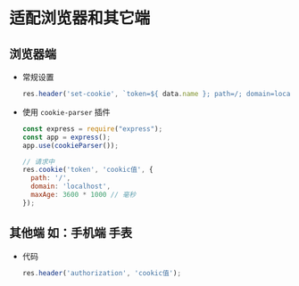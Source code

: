 # 适配浏览器和其它端

## 浏览器端

  - 常规设置

    ```javascript
    res.header('set-cookie', `token=${ data.name }; path=/; domain=localhost; max-age=3600`);
    ```

  - 使用 `cookie-parser` 插件

    ```javascript
    const express = require("express");
    const app = express();
    app.use(cookieParser());
    ```

    ```javascript
    // 请求中
    res.cookie('token', 'cookic值', {
      path: '/',
      domain: 'localhost',
      maxAge: 3600 * 1000 // 毫秒
    });
    ```

## 其他端 如：手机端 手表

  - 代码

    ```javascript
    res.header('authorization', 'cookic值');
    ```
